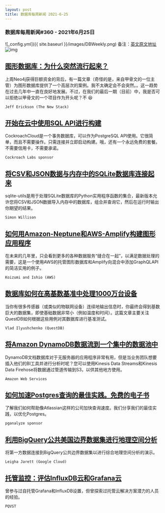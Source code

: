 ```yaml
---
layout: post
title: 数据库每周新闻 2021-6-25
---
```

### 数据库每周新闻#360 - 2021年6月25日
![_config.yml]({{ site.baseurl }}/images/DBWeekly.png)
备注：[英文原文地址](https://dbweekly.com/issues/360)
![img](https://res.cloudinary.com/cpress/image/upload/w_1280,e_sharpen:60/zyn0rq066a02yscxugsn.jpg)


## [图形数据库：为什么突然流行起来？](https://dbweekly.com/link/110314/web)
上周Neo4j获得巨额资金的背后，有一篇文章（奇怪的是，来自甲骨文的一位主管）为图形数据库提供了一个高层次的案例。我不太确定会不会突然。。这一趋势在过去几年中一直在良好地发展。不过，在我们的最后一期（目前）中，我是否可以拒绝以甲骨文的一个项目作为开头呢？不 😆

`Jeff Erickson (The New Stack)`


## [开始在云中使用SQL API进行构建](https://dbweekly.com/link/110316/web)
CockroachCloud是一个事务数据库，可以作为PostgreSQL API使用。它很简单，而且不需要操作。只需连接并立即启动构建。哦，还有一个永远免费的套餐。不需要信用卡，不需要承诺。

`Cockroach Labs sponsor`


## [将CSV和JSON数据与内存中的SQLite数据库连接起来](https://dbweekly.com/link/110317/web)
sqlite-utils是用于处理SQLite数据库的Python实用程序函数的集合，最新版本允许您将CSV和JSON数据导入内存中的数据库，组合并查询它，然后在运行时输出你期望的结果。

`Simon Willison`


## [如何用Amazon-Neptune和AWS-Amplify构建图形应用程序](https://dbweekly.com/link/110319/web)
在未来的几年里，只会看到更多的各种数据服务“缝合在一起”，以满足数据处理的需要，这是一个使用AWS的托管图形数据库和Amplify向混合中添加GraphQLAPI的简洁实用的例子。

`Koizumi and Ishio (AWS)`


## [数据库如何在高基数基准中处理1000万台设备](https://dbweekly.com/link/110322/web)
当你有很多传感器（或类似的物联网设备）连续地输出信息时，你最终会得到基数巨大的数据集，即使基础数据非常小（例如温度和时间）。这篇文章主要关注QuestDB如何根据这些用例对其数据库进行基准测试。

`Vlad Ilyushchenko (QuestDB)`


## [将Amazon DynamoDB数据流到一个集中的数据池中](https://dbweekly.com/link/110323/web)
DynamoDB文档数据库对于无服务器的应用程序非常有用，但是当业务团队想要插入他们的BI工具并进行分析时呢？您可以使用Kinesis Data Streams和Kinesis Data Firehose将数据通过管道传输到S3，以供其他地方使用。

`Amazon Web Services`


## [如何加速Postgres查询的最佳实践。免费的电子书](https://dbweekly.com/link/110324/web)
了解我们如何帮助像Atlassian这样的公司加快查询速度。我们分享我们的最佳实践，以优化Postgres。

`pganalyze sponsor`


## [利用BigQuery公共美国边界数据集进行地理空间分析](https://dbweekly.com/link/110325/web)
将第一方数据连接到BigQuery公共边界数据集以进行综合地理空间分析的演示。

`Leigha Jarett (Google Cloud)`


## [托管监控：评估InfluxDB云和Grafana云](https://dbweekly.com/link/110326/web)
曾参与过自托管Grafana和InfluxDB设置，但曾探索过托管云解决方案潜力的人员的经验。

`PQVST`
